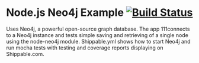 Node.js Neo4j Example [![Build Status](https://apibeta.shippable.com/projects/537510be71010d52005b52b5/badge/master)](https://beta.shippable.com/projects/537510be71010d52005b52b5)
=================


Uses Neo4j, a powerful open-source graph database. The app 111connects to a Neo4j instance and tests simple saving and retrieving of a single node using the node-neo4j module. Shippable.yml shows how to start Neo4j and run mocha tests with testing and coverage reports displaying on Shippable.com.
